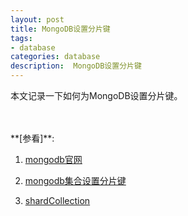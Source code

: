 ```yaml
---
layout: post
title: MongoDB设置分片键
tags:
- database
categories: database
description:  MongoDB设置分片键
---
```


本文记录一下如何为MongoDB设置分片键。


<!-- more -->












<br />
<br />
**[参看]**:

1. [mongodb官网](https://www.mongodb.com/)

2. [mongodb集合设置分片键](https://blog.csdn.net/shihao99/article/details/82380882)

3. [shardCollection](https://www.mongodb.com/docs/manual/reference/command/shardCollection/)


<br />
<br />
<br />

